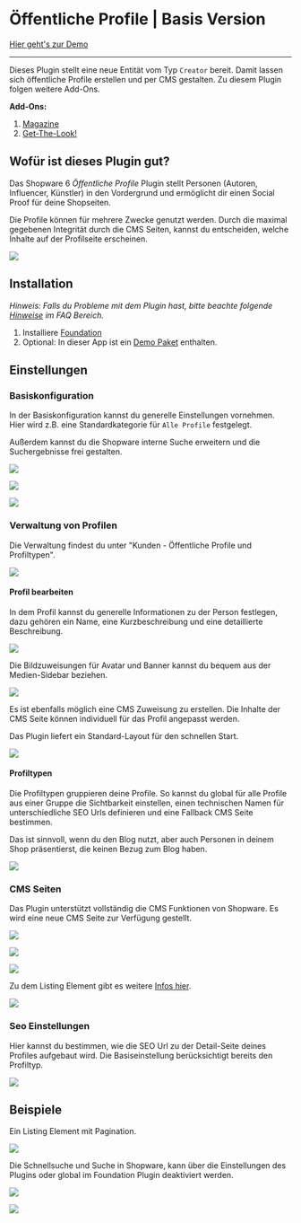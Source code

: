 # Öffentliche Profile | Basis Version

[Hier geht's zur Demo](https://https://demo.moori.net/Profile/)

---

Dieses Plugin stellt eine neue Entität vom Typ `Creator` bereit. 
Damit lassen sich öffentliche Profile erstellen und per CMS gestalten. 
Zu diesem Plugin folgen weitere Add-Ons.

**Add-Ons:**

1. [Magazine](../MoorlMagazine/index.md)
2. [Get-The-Look!](../MoorlGetTheLook/index.md)

## Wofür ist dieses Plugin gut?

Das Shopware 6 _Öffentliche Profile_ Plugin stellt Personen (Autoren, Influencer, Künstler) 
in den Vordergrund und ermöglicht dir einen Social Proof für deine Shopseiten.

Die Profile können für mehrere Zwecke genutzt werden. Durch die maximal gegebenen Integrität 
durch die CMS Seiten, kannst du entscheiden, welche Inhalte auf der Profilseite erscheinen.

![](images/mc-01.jpg)

## Installation

_Hinweis: Falls du Probleme mit dem Plugin hast, bitte beachte 
folgende  [Hinweise](../) im FAQ Bereich._

1.  Installiere [Foundation](../MoorlFoundation/index.md)
2.  Optional: In dieser App ist ein [Demo Paket](../MoorlFoundation/demo-assistant.md) enthalten.

## Einstellungen

### Basiskonfiguration

In der Basiskonfiguration kannst du generelle Einstellungen vornehmen. Hier wird z.B. eine
Standardkategorie für `Alle Profile` festgelegt.

Außerdem kannst du die Shopware interne Suche erweitern und die Suchergebnisse frei gestalten.

![](images/mc-02.jpg)

![](images/mc-03.jpg)

![](images/mc-04.jpg)

### Verwaltung von Profilen

Die Verwaltung findest du unter "Kunden - Öffentliche Profile und Profiltypen".

![](images/mc-05.jpg)

#### Profil bearbeiten

In dem Profil kannst du generelle Informationen zu der Person festlegen, dazu gehören ein
Name, eine Kurzbeschreibung und eine detaillierte Beschreibung.

![](images/mc-06.jpg)

Die Bildzuweisungen für Avatar und Banner kannst du bequem aus der Medien-Sidebar beziehen.

![](images/mc-07.jpg)

Es ist ebenfalls möglich eine CMS Zuweisung zu erstellen. Die Inhalte der CMS Seite können
individuell für das Profil angepasst werden.

Das Plugin liefert ein Standard-Layout für den schnellen Start.

![](images/mc-08.jpg)

#### Profiltypen

Die Profiltypen gruppieren deine Profile. So kannst du global für alle Profile aus einer Gruppe
die Sichtbarkeit einstellen, einen technischen Namen für unterschiedliche SEO Urls definieren und
eine Fallback CMS Seite bestimmen.

Das ist sinnvoll, wenn du den Blog nutzt, aber auch Personen in deinem Shop präsentierst, die
keinen Bezug zum Blog haben.

![](images/mc-09.jpg)

### CMS Seiten

Das Plugin unterstützt vollständig die CMS Funktionen von Shopware. Es wird eine neue CMS Seite 
zur Verfügung gestellt.

![](images/mc-10.jpg)

![](images/mc-11.jpg)

![](images/mc-12.jpg)

Zu dem Listing Element gibt es weitere [Infos hier](../MoorlFoundation/listing.md).

![](images/mc-13.jpg)

### Seo Einstellungen

Hier kannst du bestimmen, wie die SEO Url zu der Detail-Seite deines Profiles aufgebaut wird.
Die Basiseinstellung berücksichtigt bereits den Profiltyp.

![](images/mc-14.jpg)

## Beispiele

Ein Listing Element mit Pagination.

![](images/mc-15.jpg)

Die Schnellsuche und Suche in Shopware, kann über die Einstellungen des Plugins oder global im Foundation
Plugin deaktiviert werden.

![](images/mc-16.jpg)

![](images/mc-17.jpg)
